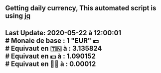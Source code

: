 ## Getting daily currency, This automated script is using [jq](https://stedolan.github.io/jq/)
## Last Update:  2020-05-22 à 12:00:01 </br># Monaie de base : 1 "EUR" 💶 </br> # Equivaut en 🇹🇳 à :  3.135824 </br> # Equivaut en 💵 à : 1.090152</br> # Equivaut en 🐱‍💻 à :  0.00012
